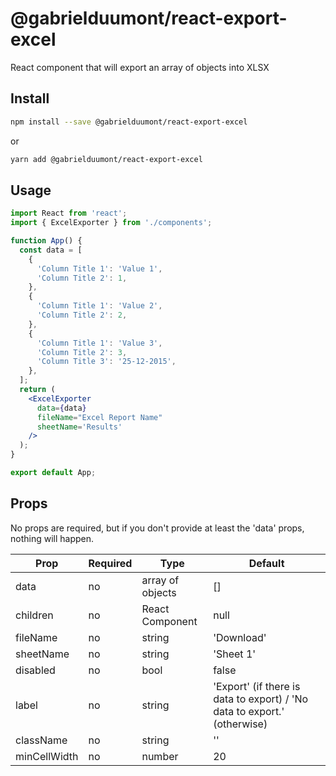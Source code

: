 # @gabrielduumont/react-export-excel

React component that will export an array of objects into XLSX

## Install

```bash
npm install --save @gabrielduumont/react-export-excel
```
or

```bash
yarn add @gabrielduumont/react-export-excel
```

## Usage

```jsx
import React from 'react';
import { ExcelExporter } from './components';

function App() {
  const data = [
    {
      'Column Title 1': 'Value 1',
      'Column Title 2': 1,
    },
    {
      'Column Title 1': 'Value 2',
      'Column Title 2': 2,
    },
    {
      'Column Title 1': 'Value 3',
      'Column Title 2': 3,
      'Column Title 3': '25-12-2015',
    },
  ];
  return (
    <ExcelExporter
      data={data}
      fileName="Excel Report Name"
      sheetName='Results'
    />
  );
}

export default App;

```
## Props

No props are required, but if you don't provide at least the 'data' props, nothing will happen.

| Prop | Required | Type | Default |
| --- | --- | --- | --- |
| data | no | array of objects | [] |
| children | no | React Component | null |
| fileName | no | string | 'Download' |
| sheetName | no | string | 'Sheet 1' |
| disabled | no | bool | false |
| label | no | string | 'Export' (if there is data to export) / 'No data to export.' (otherwise) |
| className | no | string | '' |
| minCellWidth | no | number | 20 |
